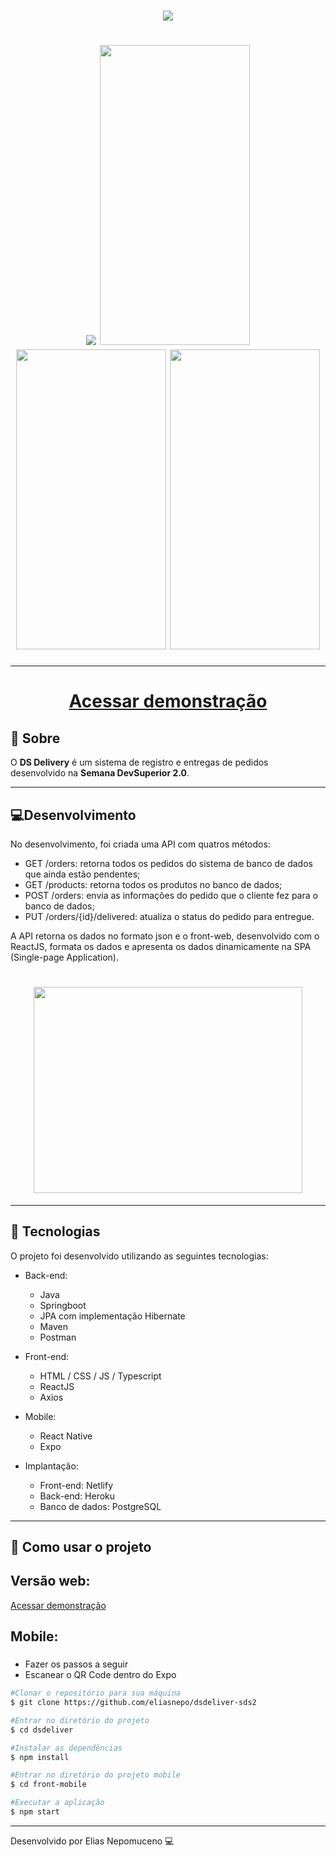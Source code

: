 <h1 align="center">
    <img src="https://ik.imagekit.io/b2twgpcgqmc/Logotipo_Yag7Hd8KA.png" />
</h1>
<h1 align="center">
    <img src="https://ik.imagekit.io/b2twgpcgqmc/dsdelivery_huMVzb4Uq.gif" />
    <img src="https://ik.imagekit.io/b2twgpcgqmc/DSDelivery/screen1_-o_U2yYtH.jpg" height="480" width="240" />
    <img src="https://ik.imagekit.io/b2twgpcgqmc/DSDelivery/screen2_h7wsJlJ6v.jpg" height="480" width="240"/>
    <img src="https://ik.imagekit.io/b2twgpcgqmc/DSDelivery/screen3_EYjWAcQfC.jpg" height="480" width="240"/>
</h1>

---

<h1 align="center" blank="_new">
<a href="eliasnepo-sds2.netlify.app">Acessar demonstração</a>
</h1>

## 📖 Sobre
O **DS Delivery** é um sistema de registro e entregas de pedidos desenvolvido na **Semana DevSuperior 2.0**. 

---

## 💻Desenvolvimento

No desenvolvimento, foi criada uma 
API com quatros métodos:

- GET /orders: retorna todos os pedidos do sistema de banco de dados que ainda estão pendentes;
- GET /products: retorna todos os produtos no banco de dados;
- POST /orders: envia as informações do pedido que o cliente fez para o banco de dados;
- PUT /orders/{id}/delivered: atualiza o status do pedido para entregue.

A API retorna os dados no formato json e o front-web, desenvolvido com o ReactJS, formata os dados e apresenta os dados dinamicamente na SPA (Single-page Application).

<h1 align="center">
<img src="https://ik.imagekit.io/b2twgpcgqmc/DSDelivery/modelo-conceitual_47zB06gZR.png" height="330" width="430" />
</h1>



---

## 🚀 Tecnologias

O projeto foi desenvolvido utilizando as seguintes tecnologias: 

- Back-end:
  - Java
  - Springboot
  - JPA com implementação Hibernate
  - Maven
  - Postman

- Front-end:
  - HTML / CSS / JS / Typescript
  - ReactJS
  - Axios

- Mobile:
    - React Native
    - Expo

- Implantação:
  - Front-end: Netlify
  - Back-end: Heroku
  - Banco de dados: PostgreSQL

---

## 📂 Como usar o projeto

## Versão web:

<a href="eliasnepo-sds2.netlify.app">Acessar demonstração</a>

## Mobile:

### 
- Fazer os passos a seguir
- Escanear o QR Code dentro do Expo

```bash
#Clonar o repositório para sua máquina
$ git clone https://github.com/eliasnepo/dsdeliver-sds2

#Entrar no diretório do projeto
$ cd dsdeliver

#Instalar as dependências
$ npm install

#Entrar no diretório do projeto mobile
$ cd front-mobile

#Executar a aplicação
$ npm start
```
---
Desenvolvido por Elias Nepomuceno 💻 